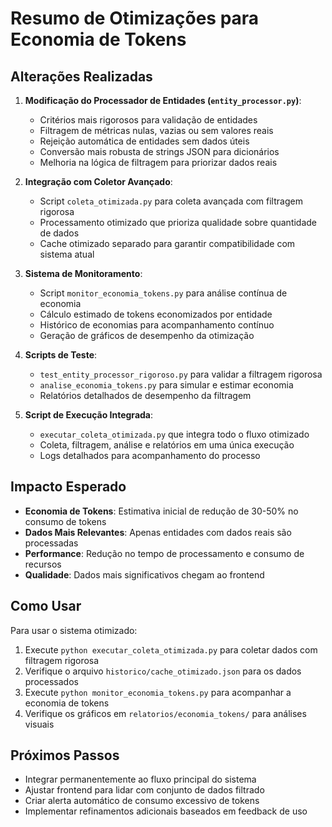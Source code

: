 # Resumo de Otimizações para Economia de Tokens

## Alterações Realizadas

1. **Modificação do Processador de Entidades (`entity_processor.py`)**:
   - Critérios mais rigorosos para validação de entidades
   - Filtragem de métricas nulas, vazias ou sem valores reais
   - Rejeição automática de entidades sem dados úteis
   - Conversão mais robusta de strings JSON para dicionários
   - Melhoria na lógica de filtragem para priorizar dados reais

2. **Integração com Coletor Avançado**:
   - Script `coleta_otimizada.py` para coleta avançada com filtragem rigorosa
   - Processamento otimizado que prioriza qualidade sobre quantidade de dados
   - Cache otimizado separado para garantir compatibilidade com sistema atual

3. **Sistema de Monitoramento**:
   - Script `monitor_economia_tokens.py` para análise contínua de economia
   - Cálculo estimado de tokens economizados por entidade
   - Histórico de economias para acompanhamento contínuo
   - Geração de gráficos de desempenho da otimização

4. **Scripts de Teste**:
   - `test_entity_processor_rigoroso.py` para validar a filtragem rigorosa
   - `analise_economia_tokens.py` para simular e estimar economia
   - Relatórios detalhados de desempenho da filtragem

5. **Script de Execução Integrada**:
   - `executar_coleta_otimizada.py` que integra todo o fluxo otimizado
   - Coleta, filtragem, análise e relatórios em uma única execução
   - Logs detalhados para acompanhamento do processo

## Impacto Esperado

- **Economia de Tokens**: Estimativa inicial de redução de 30-50% no consumo de tokens
- **Dados Mais Relevantes**: Apenas entidades com dados reais são processadas
- **Performance**: Redução no tempo de processamento e consumo de recursos
- **Qualidade**: Dados mais significativos chegam ao frontend

## Como Usar

Para usar o sistema otimizado:

1. Execute `python executar_coleta_otimizada.py` para coletar dados com filtragem rigorosa
2. Verifique o arquivo `historico/cache_otimizado.json` para os dados processados
3. Execute `python monitor_economia_tokens.py` para acompanhar a economia de tokens
4. Verifique os gráficos em `relatorios/economia_tokens/` para análises visuais

## Próximos Passos

- Integrar permanentemente ao fluxo principal do sistema
- Ajustar frontend para lidar com conjunto de dados filtrado
- Criar alerta automático de consumo excessivo de tokens
- Implementar refinamentos adicionais baseados em feedback de uso
